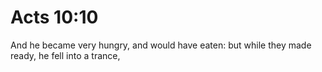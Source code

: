 # Acts 10:10

And he became very hungry, and would have eaten: but while they made ready, he fell into a trance,